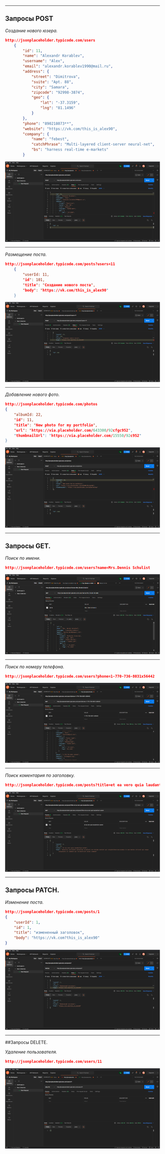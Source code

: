
___
## Запросы POST

_Создание нового юзера._
```json
http://jsonplaceholder.typicode.com/users
    {
        "id": 11,
        "name": "Alexandr Korablev",
        "username": "Alex",
        "email": "alexandr.korablev1990@mail.ru",
        "address": {
            "street": "Dimitrova",
            "suite": "Apt. 88",
            "city": "Samara",
            "zipcode": "92998-3874",
            "geo": {
                "lat": "-37.3159",
                "lng": "81.1496"
            }
        },
        "phone": "890218073**",
        "website": "https://vk.com/this_is_alex90",
        "company": {
            "name": "febest",
            "catchPhrase": "Multi-layered client-server neural-net",
            "bs": "harness real-time e-markets"
        }
```
![Создание нового юзера](https://github.com/AlexandrKorablev/Postman/blob/main/Postman%20POST%20(4).png)
___
_Размещение поста._
```json
http://jsonplaceholder.typicode.com/posts?users=11
    { 
        "userId: 11,
        "id": 101,
        "title": "Создание нового поста",
        "body": "https://vk.com/this_is_alex90"
    }    
```
![Размещение поста](https://github.com/AlexandrKorablev/Postman/blob/main/Postman%20POST(6).png)
___
_Добавление нового фото._
```json
http://jsonplaceholder.typicode.com/photos
{
    "albumId: 22,
    "id": 11,
    "title": "New photo for my portfolio",
    "url": "https://via.placeholder.com/643300/92cfgc952",
    "thumbnailUrl": "https://via.placeholder.com/15550/92c952"
}    
```
![Добавление нового фото](https://github.com/AlexandrKorablev/Postman/blob/main/Postman%20POST%20(3).png)
___
## Запросы GET.

_Поиск по имени._
```json
http://jsonplaceholder.typicode.com/users?name=Mrs.Dennis Schulist
```
![Поиск по имени](https://github.com/AlexandrKorablev/Postman/blob/main/Postman%20GET%20(1).png)
___
_Поиск по номеру телефона._
```json
http://jsonplaceholder.typicode.com/users?phone=1-770-736-8031x56442
```
![Поиск по номеру телефона](https://github.com/AlexandrKorablev/Postman/blob/main/Postman%20GET%20(2).png)
___
_Поиск коментария по заголовку._
```json
http://jsonplaceholder.typicode.com/posts?title=et ea vero quia laudantium autem
```
![Поиск коментария по заголовку](https://github.com/AlexandrKorablev/Postman/blob/main/Postman%20GET%20(3).png)
___
## Запросы PATCH.

_Изменение поста._
```json
http://jsonplaceholder.typicode.com/posts/1
{
    "userId": 1,
    "id": 1,
    "title": "измененный заголовок",
    "body": "https://vk.com?this_is_alex90"
}    
```
![Изменение поста](https://github.com/AlexandrKorablev/Postman/blob/main/Postman%20PATCH.png)
___
##Запросы DELETE.

_Удаление пользователя._
```json
http://jsonplaceholder.typicode.com/users/11
```
![Удаление пользователя](https://github.com/AlexandrKorablev/Postman/blob/main/Postman%20DELETE%20.png)
